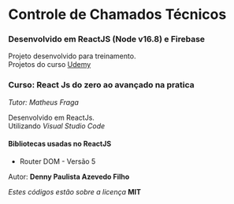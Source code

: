 # Controle de Chamados Técnicos

### Desenvolvido em ReactJS (Node v16.8) e Firebase

Projeto desenvolvido para treinamento.  
Projetos do curso [Udemy](https://www.udemy.com/share/101ybQ3@rpZHaPFB6wArTiftqhuGjIca_qX_DqlmT2sHW3_ms_VXmqWahjxyn0I35SCc9aL6/)

### Curso: React Js do zero ao avançado na pratica

_Tutor: Matheus Fraga_

Desenvolvido em ReactJs.  
Utilizando _Visual Studio Code_

#### Bibliotecas usadas no ReactJS

-   Router DOM - Versão 5

Autor: **Denny Paulista Azevedo Filho**

_Estes códigos estão sobre a licença_ **MIT**
